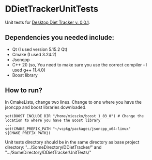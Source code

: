 # DDietTrackerUnitTests

Unit tests for [Desktop Diet Tracker v. 0.0.1](https://github.com/MieszkoP/DDietTracker).

## Dependencies you needed include:
- Qt (I used version 5.15.2 Qt)
- Cmake (I used 3.24.2)
- Jsoncpp
- C++ 20 (so, You need to make sure you use the correct compiler - I used g++ 11.4.0)
- Boost library 

## How to run?
In CmakeLists, change two lines. Change to one where you have the jsoncpp and boost libraries downloaded.

```
set(BOOST_INCLUDE_DIR "/home/mieszko/boost_1_83_0") # Change the location to where you have the Boost library
...
set(CMAKE_PREFIX_PATH "~/vcpkg/packages/jsoncpp_x64-linux" ${CMAKE_PREFIX_PATH})
```
Unit tests directory should be in the same directory as base project directory:
".../SomeDirectory/DDietTracker/" and ".../SomeDirectory/DDietTrackerUnitTests/"
